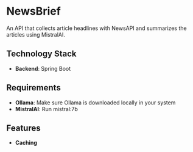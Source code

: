 # NewsBrief

An API that collects article headlines with NewsAPI and summarizes the articles using MistralAI.

## Technology Stack
- **Backend**: Spring Boot 

## Requirements
- **Ollama**: Make sure Ollama is downloaded locally in your system
- **MistralAI**: Run mistral:7b

## Features
- **Caching**

